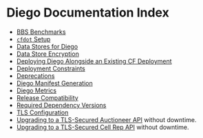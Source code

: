 # Diego Documentation Index

- [BBS Benchmarks](bbs-benchmarks.md)
- [`cfdot` Setup](cfdot-setup.md)
- [Data Stores for Diego](data-stores.md)
- [Data Store Encryption](data-store-encryption.md)
- [Deploying Diego Alongside an Existing CF Deployment](deploy-alongside-existing-cf.md)
- [Deployment Constraints](deployment-constraints.md)
- [Deprecations](deprecations.md)
- [Diego Manifest Generation](manifest-generation.md)
- [Diego Metrics](metrics.md)
- [Release Compatibility](release-compatibility.md)
- [Required Dependency Versions](required-dependency-versions.md)
- [TLS Configuration](tls-configuration.md)
- [Upgrading to a TLS-Secured Auctioneer API](upgrading-secure-auctioneer-api.md) without downtime.
- [Upgrading to a TLS-Secured Cell Rep API](upgrading-secure-cell-rep-api.md) without downtime.